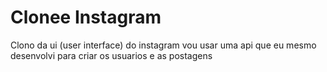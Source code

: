 # Clonee Instagram
 Clono da ui (user interface) do instagram vou usar uma api que eu mesmo desenvolvi para criar os usuarios e as postagens
